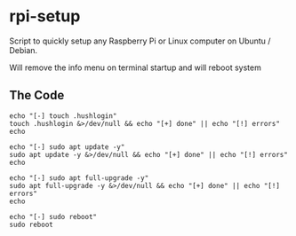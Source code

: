 # rpi-setup
Script to quickly setup any Raspberry Pi or Linux computer on Ubuntu / Debian.

Will remove the info menu on terminal startup and will reboot system

## The Code
```
echo "[-] touch .hushlogin"
touch .hushlogin &>/dev/null && echo "[+] done" || echo "[!] errors"
echo

echo "[-] sudo apt update -y"
sudo apt update -y &>/dev/null && echo "[+] done" || echo "[!] errors"
echo

echo "[-] sudo apt full-upgrade -y"
sudo apt full-upgrade -y &>/dev/null && echo "[+] done" || echo "[!] errors"
echo

echo "[-] sudo reboot"
sudo reboot
```
